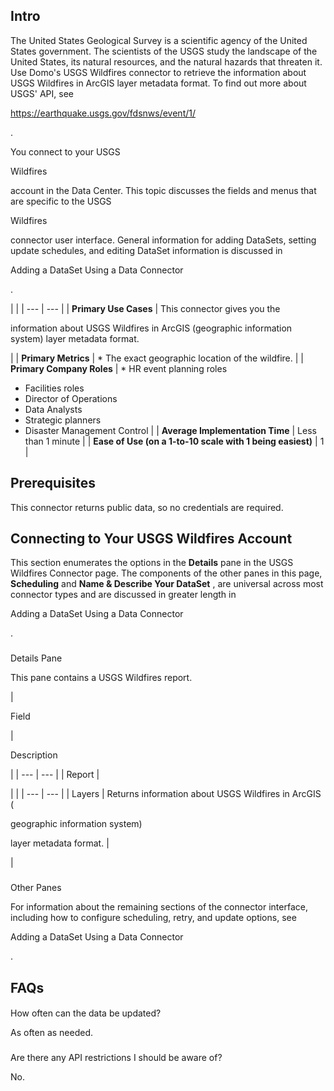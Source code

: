 

Intro
-------


 The United States Geological Survey is a scientific agency of the United States government. The scientists of the USGS study the landscape of the United States, its natural resources, and the natural hazards that threaten it. Use Domo's USGS Wildfires connector to retrieve the information about USGS Wildfires in ArcGIS layer metadata format. To find out more about USGS' API, see

https://earthquake.usgs.gov/fdsnws/event/1/

.

You connect to your USGS

Wildfires

account in the Data Center. This topic discusses the fields and menus that are specific to the USGS

Wildfires

connector user interface. General information for adding DataSets, setting update schedules, and editing DataSet information is discussed in

Adding a DataSet Using a Data Connector

.

  |  |
| --- | --- |
|
**Primary Use Cases**
 |
 This connector gives you the

information about USGS Wildfires in ArcGIS (geographic information system) layer metadata format.

|
|
**Primary Metrics**
 | * The exact geographic location of the wildfire.
 |
|
**Primary Company Roles**
 | * HR event planning roles
* Facilities roles
* Director of Operations
* Data Analysts
* Strategic planners
* Disaster Management Control
 |
|
**Average Implementation Time**
 |
 Less than 1 minute
  |
|
**Ease of Use (on a 1-to-10 scale with 1 being easiest)**
 |
 1
  |

Prerequisites
---------------

This connector returns public data, so no credentials are required.


 Connecting to Your USGS Wildfires Account
-------------------------------------------


 This section enumerates the options in the
 **Details**
 pane in the USGS Wildfires Connector page. The components of the other panes in this page,
 **Scheduling**
 and
 **Name & Describe Your DataSet**
 , are universal across most connector types and are discussed in greater length in

Adding a DataSet Using a Data Connector

.


###

Details Pane


 This pane contains a USGS Wildfires report.


|

Field

|

Description

|
| --- | --- |
|
 Report
  |

  |  |
| --- | --- |
|
 Layers
  |
 Returns information about USGS Wildfires in ArcGIS (

geographic information system)

layer metadata format.
  |

|


###
 Other Panes

For information about the remaining sections of the connector interface, including how to configure scheduling, retry, and update options, see

Adding a DataSet Using a Data Connector

.


 FAQs
------


####
 How often can the data be updated?

As often as needed.

###
 Are there any API restrictions I should be aware of?

No.

